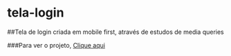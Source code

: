 # tela-login

##Tela de login criada em mobile first, através de estudos de media queries

###Para ver o projeto, <a href="https://rebecaklopes.github.io/tela-login/">Clique aqui </a>
